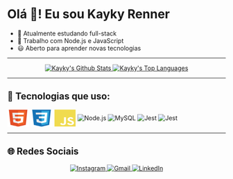 # Olá 👋! Eu sou Kayky Renner

- 🔭 Atualmente estudando full-stack
- 🌱 Trabalho com Node.js e JavaScript
- 😃 Aberto para aprender novas tecnologias

---

<div align="center">
  <a href="https://github.com/KaykyRenner">
    <img height="180em" src="https://github-readme-stats.vercel.app/api?username=KaykyRenner&show_icons=true&include_all_commits=true&theme=dracula&hide_border=true" alt="Kayky's Github Stats"/>
  </a>
  <a href="https://github.com/KaykyRenner">
    <img height="180em" src="https://github-readme-stats.vercel.app/api/top-langs/?username=KaykyRenner&layout=compact&theme=dracula&hide_border=true" alt="Kayky's Top Languages"/>
  </a>
</div>

---

## 🚀 Tecnologias que uso:

<div style="display: inline_block">
  <img align="center" alt="HTML" height="40" width="50" src="https://raw.githubusercontent.com/devicons/devicon/master/icons/html5/html5-original.svg" />
  <img align="center" alt="CSS" height="40" width="50" src="https://raw.githubusercontent.com/devicons/devicon/master/icons/css3/css3-original.svg" />
  <img align="center" alt="JavaScript" height="40" width="50" src="https://raw.githubusercontent.com/devicons/devicon/master/icons/javascript/javascript-plain.svg" />
  <img align="center" alt="Node.js" height="40" width="50" src="https://icongr.am/devicon/nodejs-original.svg?size=128&color=currentColor" />
  <img align="center" alt="MySQL" height="40" width="50" src="https://icongr.am/devicon/mysql-original.svg?size=128&color=currentColor" />
  <img align="center" alt="Jest" height="40" width="50" src="https://static-00.iconduck.com/assets.00/jest-icon-927x1024-76mphqgk.png" />
  <img align="center" alt="Jest" height="40" width="50" src="https://cdn-images-1.medium.com/max/992/1*Nnu-OC1BbymgvpOiY9nvwg.png" />
</div>

---

## 🌐 Redes Sociais

<div align="center">
  <a href="https://www.instagram.com/kayky_renner/" target="_blank">
    <img src="https://img.shields.io/badge/-Instagram-E4405F?style=for-the-badge&logo=instagram&logoColor=white" alt="Instagram"/>
  </a>
  <a href="mailto:kayky.renner.sg@gmail.com" target="_blank">
    <img src="https://img.shields.io/badge/-Gmail-D14836?style=for-the-badge&logo=gmail&logoColor=white" alt="Gmail"/>
  </a>
  <a href="https://www.linkedin.com/in/kayky-renner-7955ba1a0/" target="_blank">
    <img src="https://img.shields.io/badge/-LinkedIn-0077B5?style=for-the-badge&logo=linkedin&logoColor=white" alt="LinkedIn"/>
  </a>
</div>
